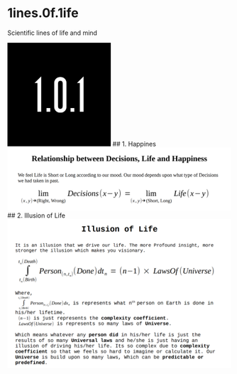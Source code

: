 # 1ines.0f.1ife
Scientific lines of life and mind

<img src="./logo/logo.png" alt="logo" width="233"/>
## 1. Happines
<img src="./images/happiness.png" alt="happiness"/>
## 2. Illusion of Life
<img src="./images/illusion of life.png" alt="illusion of life"/>
